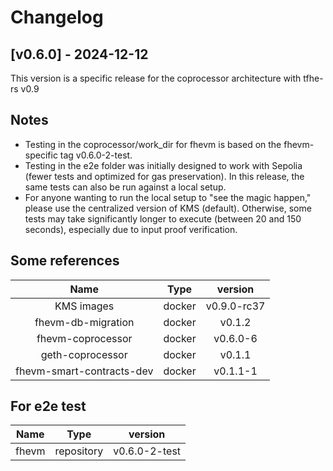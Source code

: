 <!--
Guiding Principles:

Changelogs are for humans, not machines.
There should be an entry for every single version.
The same types of changes should be grouped.
Versions and sections should be linkable.
The latest version comes first.
The release date of each version is displayed.
Mention whether you follow Semantic Versioning.

Usage:

Change log entries are to be added to the Unreleased section under the
appropriate stanza (see below). Each entry should ideally include a tag and
the Github issue reference in the following format:

* (<tag>) \#<issue-number> message

The issue numbers will later be link-ified during the release process so you do
not have to worry about including a link manually, but you can if you wish.

Types of changes (Stanzas):

"Features" for new features.
"Improvements" for changes in existing functionality.
"Deprecated" for soon-to-be removed features.
"Bug Fixes" for any bug fixes.
"Client Breaking" for breaking CLI commands and REST routes used by end-users.
"API Breaking" for breaking exported APIs used by developers building on SDK.
"State Machine Breaking" for any changes that result in a different AppState given same genesisState and txList.

Ref: https://keepachangelog.com/en/1.0.0/
-->

# Changelog

## [v0.6.0] - 2024-12-12

This version is a specific release for the coprocessor architecture with tfhe-rs v0.9

## Notes

- Testing in the coprocessor/work_dir for fhevm is based on the fhevm-specific tag v0.6.0-2-test.
- Testing in the e2e folder was initially designed to work with Sepolia (fewer tests and optimized for gas preservation). In this release, the same tests can also be run against a local setup.
- For anyone wanting to run the local setup to "see the magic happen," please use the centralized version of KMS (default). Otherwise, some tests may take significantly longer to execute (between 20 and 150 seconds), especially due to input proof verification.

## Some references

|           Name            |  Type  |   version   |
|:-------------------------:|:------:|:-----------:|
|        KMS images         | docker | v0.9.0-rc37 |
|    fhevm-db-migration     | docker |   v0.1.2    |
|     fhevm-coprocessor     | docker |  v0.6.0-6   |
|     geth-coprocessor      | docker |   v0.1.1    |
| fhevm-smart-contracts-dev | docker |  v0.1.1-1   |

## For e2e test

| Name  |    Type    |    version    |
|:-----:|:----------:|:-------------:|
| fhevm | repository | v0.6.0-2-test |
